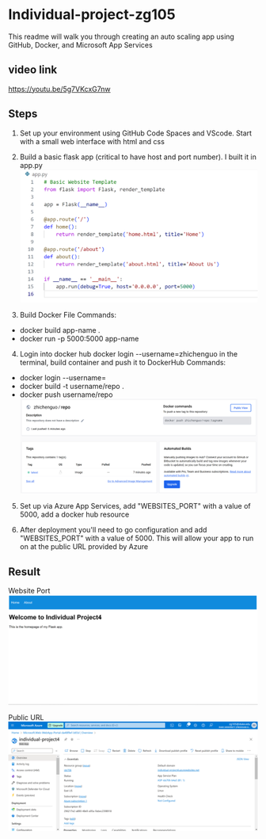 # Individual-project-zg105
This readme will walk you through creating an auto scaling app using GitHub, Docker, and Microsoft App Services 

## video link
https://youtu.be/5g7VKcxG7nw

## Steps
1. Set up your environment using GitHub Code Spaces and VScode. Start with a small web interface with html and css

2. Build a basic flask app (critical to have host and port number). I built it in app.py
![](1.png)

3. Build Docker File 
Commands:
  - docker build app-name .
  - docker run -p  5000:5000 app-name

4. Login into docker hub
docker login --username=zhichenguo in the terminal, build container and push it to DockerHub
Commands:
  - docker login --username=
  - docker build -t username/repo .
  - docker push username/repo
![](2.png)

5. Set up via Azure App Services, add "WEBSITES_PORT" with a value of 5000, add a docker hub resource

6. After deployment you'll need to go configuration and add "WEBSITES_PORT" with a value of 5000. This will allow your app to run on at the public URL provided by Azure

## Result
Website Port 
![](3.png)

Public URL
![](4.png)
